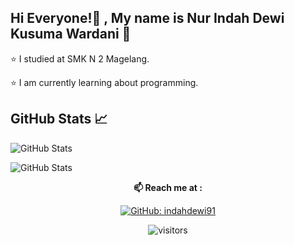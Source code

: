 ## Hi Everyone!👋 , My name is Nur Indah Dewi Kusuma Wardani 🌸
⭐ I studied at SMK N 2 Magelang.

⭐ I am currently learning about programming.



## GitHub Stats 📈
![GitHub Stats](https://github-readme-stats.vercel.app/api/top-langs/?indahdewi91=indahdewi91&layout=compact&theme=radical)

![GitHub Stats](https://github-readme-stats.vercel.app/api?username=indahdewi91&show_icons=true&theme=radical)



<div align="center">
  
**📫 Reach me at :**<br>


[![GitHub: indahdewi91](https://img.shields.io/github/followers/indahdewi91?label=indahdewi91&style=social)](https://github.com/indahdewi91)

![visitors](https://visitor-badge.glitch.me/badge?page_id=indahdewi91.visitor-badge)

</div>  

